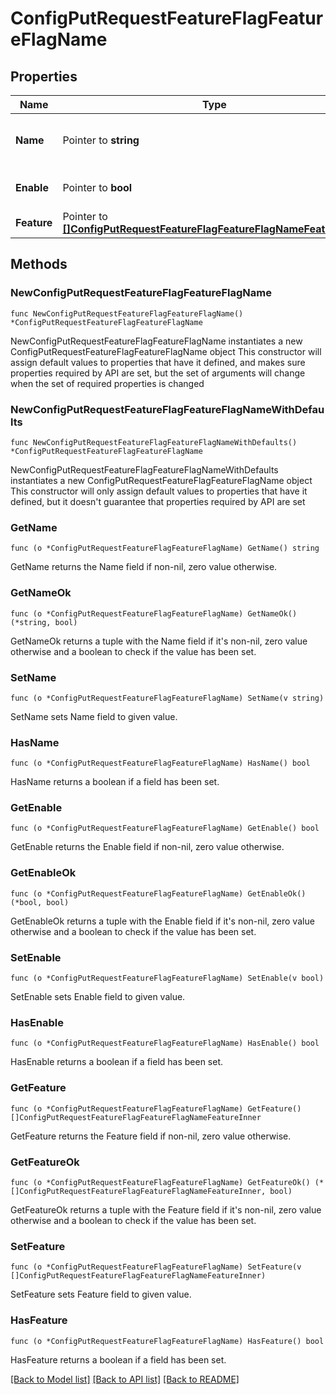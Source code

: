 # ConfigPutRequestFeatureFlagFeatureFlagName

## Properties

Name | Type | Description | Notes
------------ | ------------- | ------------- | -------------
**Name** | Pointer to **string** | Object Name. Must be unique. | [optional] [default to ""]
**Enable** | Pointer to **bool** | Enable object. | [optional] [default to false]
**Feature** | Pointer to [**[]ConfigPutRequestFeatureFlagFeatureFlagNameFeatureInner**](ConfigPutRequestFeatureFlagFeatureFlagNameFeatureInner.md) |  | [optional] 

## Methods

### NewConfigPutRequestFeatureFlagFeatureFlagName

`func NewConfigPutRequestFeatureFlagFeatureFlagName() *ConfigPutRequestFeatureFlagFeatureFlagName`

NewConfigPutRequestFeatureFlagFeatureFlagName instantiates a new ConfigPutRequestFeatureFlagFeatureFlagName object
This constructor will assign default values to properties that have it defined,
and makes sure properties required by API are set, but the set of arguments
will change when the set of required properties is changed

### NewConfigPutRequestFeatureFlagFeatureFlagNameWithDefaults

`func NewConfigPutRequestFeatureFlagFeatureFlagNameWithDefaults() *ConfigPutRequestFeatureFlagFeatureFlagName`

NewConfigPutRequestFeatureFlagFeatureFlagNameWithDefaults instantiates a new ConfigPutRequestFeatureFlagFeatureFlagName object
This constructor will only assign default values to properties that have it defined,
but it doesn't guarantee that properties required by API are set

### GetName

`func (o *ConfigPutRequestFeatureFlagFeatureFlagName) GetName() string`

GetName returns the Name field if non-nil, zero value otherwise.

### GetNameOk

`func (o *ConfigPutRequestFeatureFlagFeatureFlagName) GetNameOk() (*string, bool)`

GetNameOk returns a tuple with the Name field if it's non-nil, zero value otherwise
and a boolean to check if the value has been set.

### SetName

`func (o *ConfigPutRequestFeatureFlagFeatureFlagName) SetName(v string)`

SetName sets Name field to given value.

### HasName

`func (o *ConfigPutRequestFeatureFlagFeatureFlagName) HasName() bool`

HasName returns a boolean if a field has been set.

### GetEnable

`func (o *ConfigPutRequestFeatureFlagFeatureFlagName) GetEnable() bool`

GetEnable returns the Enable field if non-nil, zero value otherwise.

### GetEnableOk

`func (o *ConfigPutRequestFeatureFlagFeatureFlagName) GetEnableOk() (*bool, bool)`

GetEnableOk returns a tuple with the Enable field if it's non-nil, zero value otherwise
and a boolean to check if the value has been set.

### SetEnable

`func (o *ConfigPutRequestFeatureFlagFeatureFlagName) SetEnable(v bool)`

SetEnable sets Enable field to given value.

### HasEnable

`func (o *ConfigPutRequestFeatureFlagFeatureFlagName) HasEnable() bool`

HasEnable returns a boolean if a field has been set.

### GetFeature

`func (o *ConfigPutRequestFeatureFlagFeatureFlagName) GetFeature() []ConfigPutRequestFeatureFlagFeatureFlagNameFeatureInner`

GetFeature returns the Feature field if non-nil, zero value otherwise.

### GetFeatureOk

`func (o *ConfigPutRequestFeatureFlagFeatureFlagName) GetFeatureOk() (*[]ConfigPutRequestFeatureFlagFeatureFlagNameFeatureInner, bool)`

GetFeatureOk returns a tuple with the Feature field if it's non-nil, zero value otherwise
and a boolean to check if the value has been set.

### SetFeature

`func (o *ConfigPutRequestFeatureFlagFeatureFlagName) SetFeature(v []ConfigPutRequestFeatureFlagFeatureFlagNameFeatureInner)`

SetFeature sets Feature field to given value.

### HasFeature

`func (o *ConfigPutRequestFeatureFlagFeatureFlagName) HasFeature() bool`

HasFeature returns a boolean if a field has been set.


[[Back to Model list]](../README.md#documentation-for-models) [[Back to API list]](../README.md#documentation-for-api-endpoints) [[Back to README]](../README.md)


